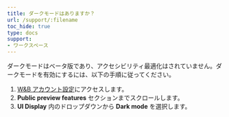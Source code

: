```yaml
---
title: ダークモードはありますか？
url: /support/:filename
toc_hide: true
type: docs
support:
- ワークスペース
---
```


ダークモードはベータ版であり、アクセシビリティ最適化はされていません。ダークモードを有効にするには、以下の手順に従ってください。

1. [W&B アカウント設定](https://wandb.ai/settings)にアクセスします。
2. **Public preview features** セクションまでスクロールします。
3. **UI Display** 内のドロップダウンから **Dark mode** を選択します。